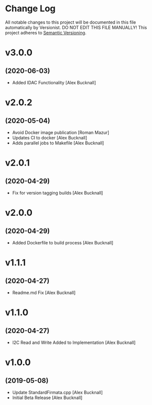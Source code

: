 # Change Log

All notable changes to this project will be documented in this file
automatically by Versionist. DO NOT EDIT THIS FILE MANUALLY!
This project adheres to [Semantic Versioning](http://semver.org/).

# v3.0.0
## (2020-06-03)

* Added IDAC Functionality [Alex Bucknall]

# v2.0.2
## (2020-05-04)

* Avoid Docker image publication [Roman Mazur]
* Updates CI to docker [Alex Bucknall]
* Adds parallel jobs to Makefile [Alex Bucknall]

# v2.0.1
## (2020-04-29)

* Fix for version tagging builds [Alex Bucknall]

# v2.0.0
## (2020-04-29)

* Added Dockerfile to build process [Alex Bucknall]

# v1.1.1
## (2020-04-27)

* Readme.md Fix [Alex Bucknall]

# v1.1.0
## (2020-04-27)

* I2C Read and Write Added to Implementation [Alex Bucknall]

# v1.0.0
## (2019-05-08)

* Update StandardFirmata.cpp [Alex Bucknall]
* Initial Beta Release [Alex Bucknall]
